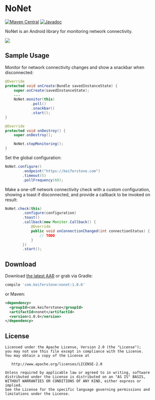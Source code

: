 NoNet
=======

[![Maven Central](https://maven-badges.herokuapp.com/maven-central/com.keiferstone/nonet/badge.svg)](https://maven-badges.herokuapp.com/maven-central/com.keiferstone/nonet/badge.svg)
[![Javadoc](https://javadoc-emblem.rhcloud.com/doc/com.keiferstone/nonet/badge.svg)](http://www.javadoc.io/doc/com.keiferstone/nonet)

NoNet is an Android library for monitoring network connectivity.

![](https://keiferstone.com/nonet-demo.png)


Sample Usage
-----

Monitor for network connectivity changes and show a snackbar when disconnected:
```java
@Override
protected void onCreate(Bundle savedInstanceState) {
    super.onCreate(savedInstanceState);
    ...
    NoNet.monitor(this)
            .poll()
            .snackbar()
            .start();
}

@Override
protected void onDestroy() {
    super.onDestroy();

    NoNet.stopMonitoring();
}
```

Set the global configuration:
```java
NoNet.configure()
        .endpoint("https://keiferstone.com")
        .timeout(5)
        .pollFrequency(60);
```

Make a one-off network connectivity check with a custom configuration, showing a toast if 
disconnected, and provide a callback to be invoked on result:
```java
NoNet.check(this)
        .configure(configuration)
        .toast()
        .callback(new Monitor.Callback() {
            @Override
            public void onConnectionChanged(int connectionStatus) {
                // TODO
            }
        })
        .start();
```

Download
--------

Download [the latest AAR][1] or grab via Gradle:
```groovy
compile 'com.keiferstone:nonet:1.0.6'
```
or Maven:
```xml
<dependency>
  <groupId>com.keiferstone</groupId>
  <artifactId>nonet</artifactId>
  <version>1.0.6</version>
</dependency>
```


License
--------

    Licensed under the Apache License, Version 2.0 (the "License");
    you may not use this file except in compliance with the License.
    You may obtain a copy of the License at

       http://www.apache.org/licenses/LICENSE-2.0

    Unless required by applicable law or agreed to in writing, software
    distributed under the License is distributed on an "AS IS" BASIS,
    WITHOUT WARRANTIES OR CONDITIONS OF ANY KIND, either express or implied.
    See the License for the specific language governing permissions and
    limitations under the License.


 [1]: https://repo1.maven.org/maven2/com/keiferstone/nonet/1.0.6/nonet-1.0.6.aar